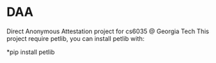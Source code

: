 # DAA
Direct Anonymous Attestation project for cs6035 @ Georgia Tech
This project require petlib, you can install petlib with:

*pip install petlib
